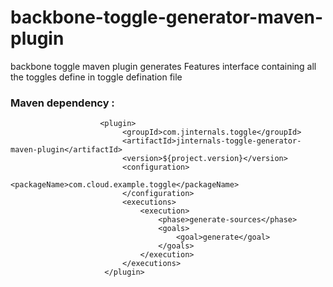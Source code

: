 # backbone-toggle-generator-maven-plugin

backbone toggle maven plugin generates Features interface containing all the toggles define in toggle defination file

### Maven dependency :

                        <plugin>
                             <groupId>com.jinternals.toggle</groupId>
                             <artifactId>jinternals-toggle-generator-maven-plugin</artifactId>
                             <version>${project.version}</version>
                             <configuration>
                                 <packageName>com.cloud.example.toggle</packageName>
                             </configuration>
                             <executions>
                                 <execution>
                                     <phase>generate-sources</phase>
                                     <goals>
                                         <goal>generate</goal>
                                     </goals>
                                 </execution>
                             </executions>
                         </plugin>
